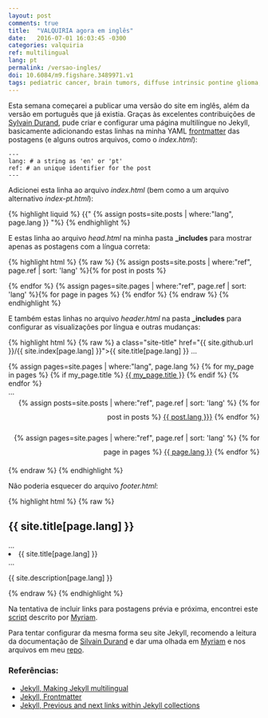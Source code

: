 ```yaml
---
layout: post
comments: true
title:  "VALQUIRIA agora em inglês"
date:   2016-07-01 16:03:45 -0300
categories: valquiria
ref: multilingual
lang: pt
permalink: /versao-ingles/
doi: 10.6084/m9.figshare.3489971.v1
tags: pediatric cancer, brain tumors, diffuse intrinsic pontine glioma, clinical trial, multilingual, jekyll
---
```


Esta semana começarei a publicar uma versão do site em inglês, além da versão em português que já existia. Graças às excelentes contribuições de [Sylvain Durand][jekyll-multilingual], pude criar e configurar uma página multilíngue no Jekyll, basicamente adicionando estas linhas na minha YAML [frontmatter][jekyll-frontmatter] das postagens (e alguns outros arquivos, como o _index.html_):

```
---
lang: # a string as 'en' or 'pt'
ref: # an unique identifier for the post
---
```

Adicionei esta linha ao arquivo _index.html_ (bem como a um arquivo alternativo _index-pt.html_):

{% highlight liquid %}
 {{" {% assign posts=site.posts | where:"lang", page.lang }} "%}
{% endhighlight %}

E estas linha ao arquivo _head.html_ na minha pasta **_includes** para mostrar apenas as postagens com a língua correta:

{% highlight html %}
{% raw %}
 {% assign posts=site.posts | where:"ref", page.ref | sort: 'lang' %}{% for post in posts %}
 <link rel="alternate" hreflang="{{ post.lang }}" href="{{ post.url }}" />{% endfor %}
 {% assign pages=site.pages | where:"ref", page.ref | sort: 'lang' %}{% for page in pages %}
 <link rel="alternate" hreflang="{{ page.lang }}" href="{{ page.url }}" />{% endfor %}
 <link rel="alternate" type="application/rss+xml" title="{{ site.title[page.lang] }}" href="{{ site.feed[page.lang] | prepend: site.github.url }}">
{% endraw %}
{% endhighlight %}

E também estas linhas no arquivo _header.html_ na pasta **_includes** para configurar as visualizações por língua e outras mudanças:

{% highlight html %}
{% raw %}
a class="site-title" href="{{ site.github.url }}/{{ site.index[page.lang] }}">{{ site.title[page.lang] }}</a>
...
<div class="trigger">
  {% assign pages=site.pages | where:"lang", page.lang %}
 {% for my_page in pages %}
   {% if my_page.title %}
   <a class="page-link" href="{{ my_page.url | prepend: site.github.url }}">{{ my_page.title }}</a>
   {% endif %}
 {% endfor %}
</div>
...
<div class="wrapper" style="text-align: right; line-height: 2em">
  {% assign posts=site.posts | where:"ref", page.ref | sort: 'lang' %}
  {% for post in posts %} <a href="{{ post.url | prepend: site.github.url }}" class="{{ post.lang }}">{{ post.lang }}}</a> {% endfor %}

  {% assign pages=site.pages | where:"ref", page.ref | sort: 'lang' %}
  {% for page in pages %} <a href="{{ page.url | prepend: site.github.url }}" class="{{ page.lang }}">{{ page.lang }}</a> {% endfor %}
</div>
{% endraw %}
{% endhighlight %}

Não poderia esquecer do arquivo _footer.html_:

{% highlight html %}
{% raw %}
 <h2 class="footer-heading">{{ site.title[page.lang] }}</h2>
 ...
 <li>{{ site.title[page.lang] }}</li>
 ...
 <p>{{ site.description[page.lang] }}</p>
{% endraw %}
{% endhighlight %}

Na tentativa de incluir links para postagens prévia e próxima, encontrei este [script][prevnext] descrito por [Myriam](https://github.com/mynimi).

Para tentar configurar da mesma forma seu site Jekyll, recomendo a leitura da documentação de [Silvain Durand][jekyll-multilingual] e dar uma olhada em [Myriam][prevnext] e nos arquivos em meu [repo](https://github.com/fhcflx/valkyrie).

### Referências:

- [Jekyll, Making Jekyll multilingual][jekyll-multilingual]
- [Jekyll, Frontmatter][jekyll-frontmatter]
- [Jekyll, Previous and next links within Jekyll collections][prevnext]

[jekyll-frontmatter]: https://jekyllrb.com/docs/frontmatter/
[jekyll-multilingual]: https://www.sylvaindurand.org/making-jekyll-multilingual/
[prevnext]: http://halfapx.com/en/previous-and-next-links-within-jekyll-collections/
